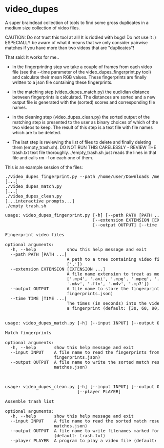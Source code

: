 # video_dupes

A super braindead collection of tools to find some gross duplicates in a medium size
collection of video files.

CAUTION: Do not trust this tool at all! It is riddled with bugs! Do not use it :)
ESPECIALLY be aware of what it means that we only consider pairwise matches
if you have more than two videos that are "duplicates"!

That said: It works for me..

- In the fingerprinting step we take a couple of frames from each video file (see 
the --time parameter of the video_dupes_fingerprint.py tool) and calculate their mean RGB values. 
These fingerprints are finally written to a json file containing these fingerprints.

- In the matching step (video_dupes_match.py) the euclidian distance between fingerprints
is calculated. The distances are sorted and a new output file is generated with the (sorted) scores
and corresponding file names.

- In the cleaning step (video_dupes_clean.py) the sorted output of the matching step is presented to the
user as binary choices of which of the two videos to keep. The result of this step is
a text file with file names which are to be deleted.

- The last step is reviewing the list of files to delete and finally 
deleting them (empty_trash.sh). DO NOT RUN THIS CARELESSLY - REVIEW THE 
trash.txt text file thoroughly. ./empty_trash.sh just reads the lines
in that file and calls rm -f on each one of them.

This is an example session of the files:

<pre>
./video_dupes_fingerprint.py --path /home/user/Downloads /media/storage/Stuff
[...]
./video_dupes_match.py
[...]
./video_dupes_clean.py
[...interactive prompts...]
./empty_trash.sh
</pre>

<pre>
usage: video_dupes_fingerprint.py [-h] [--path PATH [PATH ...]]
                                  [--extension EXTENSION [EXTENSION ...]]
                                  [--output OUTPUT] [--time TIME [TIME ...]]

Fingerprint video files

optional arguments:
  -h, --help            show this help message and exit
  --path PATH [PATH ...]
                        A path to a tree containing video files (default:
                        ['.'])
  --extension EXTENSION [EXTENSION ...]
                        A file name extension to treat as movie file (default:
                        ['.mp4', '.avi', '.mpg', '.mpeg', '.wmv', '.mov',
                        '.mkv', '.flv', '.m4v', '.mp7'])
  --output OUTPUT       A file name to store the fingerprints to (default:
                        fingerprints.json)
  --time TIME [TIME ...]
                        The times (in seconds) into the video where to produce
                        a fingerprint (default: [30, 60, 90, 120])


usage: video_dupes_match.py [-h] [--input INPUT] [--output OUTPUT]

Match fingerprints

optional arguments:
  -h, --help       show this help message and exit
  --input INPUT    A file name to read the fingerprints from (default:
                   fingerprints.json)
  --output OUTPUT  A file name to write the sorted match results to (default:
                   matches.json)



usage: video_dupes_clean.py [-h] [--input INPUT] [--output OUTPUT]
                            [--player PLAYER]

Assemble trash list

optional arguments:
  -h, --help       show this help message and exit
  --input INPUT    A file name to read the sorted match results from (default:
                   matches.json)
  --output OUTPUT  A file name to write filenames marked for deletion to
                   (default: trash.txt)
  --player PLAYER  A program to play a video file (default: mplayer)
</pre>
